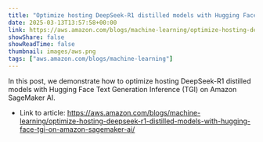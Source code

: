 ```yaml
---
title: "Optimize hosting DeepSeek-R1 distilled models with Hugging Face TGI on Amazon SageMaker AI"
date: 2025-03-13T13:57:58+00:00
link: https://aws.amazon.com/blogs/machine-learning/optimize-hosting-deepseek-r1-distilled-models-with-hugging-face-tgi-on-amazon-sagemaker-ai/
showShare: false
showReadTime: false
thumbnail: images/aws.png
tags: ["aws.amazon.com/blogs/machine-learning"]
---
```

In this post, we demonstrate how to optimize hosting DeepSeek-R1 distilled models with Hugging Face Text Generation Inference (TGI) on Amazon SageMaker AI.

- Link to article: https://aws.amazon.com/blogs/machine-learning/optimize-hosting-deepseek-r1-distilled-models-with-hugging-face-tgi-on-amazon-sagemaker-ai/